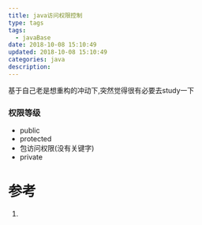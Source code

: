 ```yaml
---
title: java访问权限控制
type: tags
tags:
  - javaBase
date: 2018-10-08 15:10:49
updated: 2018-10-08 15:10:49
categories: java
description:
---
```

基于自己老是想重构的冲动下,突然觉得很有必要去study一下

### 权限等级

- public 
- protected
- 包访问权限(没有关键字)
- private

# 参考 #
1. 
